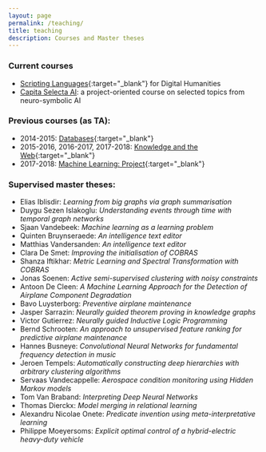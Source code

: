 ```yaml
---
layout: page
permalink: /teaching/
title: teaching
description: Courses and Master theses 
---
```


### Current courses
  - [Scripting Languages](https://onderwijsaanbod.kuleuven.be/2020/syllabi/e/G0W95BE.htm#activetab=doelstellingen_idp38752){:target="\_blank"} for Digital Humanities
  - [Capita Selecta AI](https://onderwijsaanbod.kuleuven.be/syllabi/e/H05N0AE.htm#activetab=doelstellingen_idp1617200): a project-oriented course on selected topics from neuro-symbolic AI 


### Previous courses (as TA):
  - 2014-2015: [Databases](https://onderwijsaanbod.kuleuven.be/syllabi/n/H01O9AN.htm#activetab=doelstellingen_idp1476256){:target="\_blank"}
  - 2015-2016, 2016-2017, 2017-2018: [Knowledge and the Web](https://onderwijsaanbod.kuleuven.be/syllabi/e/G0B34BE.htm#activetab=doelstellingen_idp1331136){:target="\_blank"}
  - 2017-2018: [Machine Learning: Project](https://onderwijsaanbod.kuleuven.be/syllabi/e/H0T25AE.htm#activetab=doelstellingen_idm3592304){:target="\_blank"}


### Supervised master theses:
 - Elias Iblisdir: *Learning from big graphs via graph summarisation*
 - Duygu Sezen Islakoglu: *Understanding events through time with temporal graph networks*
 - Sjaan Vandebeek: *Machine learning as a learning problem*
 - Quinten Bruynseraede: *An intelligence text editor*
 - Matthias Vandersanden: *An intelligence text editor*
 - Clara De Smet: *Improving the initialisation of COBRAS* 
 - Shanza Iftikhar: *Metric Learning and Spectral Transformation with COBRAS*  
 - Jonas Soenen: *Active semi-supervised clustering with noisy constraints* 
 - Antoon De Cleen: *A Machine Learning Approach for the Detection of Airplane Component Degradation*  
 - Bavo Luysterborg: *Preventive airplane maintenance* 
 - Jasper Sarrazin: *Neurally guided theorem proving in knowledge graphs* 
 - Victor Gutierrez: *Neurally guided Inductive Logic Programming* 
 - Bernd Schrooten: *An approach to unsupervised feature ranking for predictive airplane maintenance* 
 - Hannes Busneye: *Convolutional Neural Networks for fundamental frequency detection in music* 
 - Jeroen Tempels: *Automatically constructing deep hierarchies with arbitrary clustering algorithms*  
 - Servaas Vandecappelle: *Aerospace condition monitoring using Hidden Markov models* 
 - Tom Van Braband: *Interpreting Deep Neural Networks* 
 - Thomas Dierckx: *Model merging in relational learning* 
 - Alexandru Nicolae Onete: *Predicate invention using meta-interpretative learning*  
 - Philippe Moeyersoms: *Explicit optimal control of a hybrid-electric heavy-duty vehicle* 
